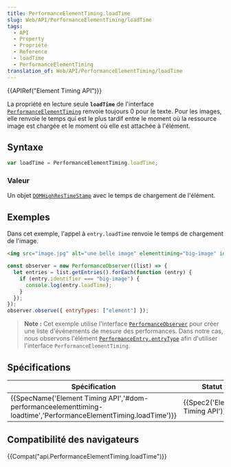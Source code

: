 ```yaml
---
title: PerformanceElementTiming.loadTime
slug: Web/API/PerformanceElementTiming/loadTime
tags:
  - API
  - Property
  - Propriété
  - Reference
  - loadTime
  - PerformanceElementTiming
translation_of: Web/API/PerformanceElementTiming/loadTime
---
```

{{APIRef("Element Timing API")}}

La propriété en lecture seule **`loadTime`** de l'interface [`PerformanceElementTiming`](/fr/docs/Web/API/PerformanceElementTiming) renvoie toujours 0 pour le texte. Pour les images, elle renvoie le temps qui est le plus tardif entre le moment où la ressource image est chargée et le moment où elle est attachée à l'élément.

## Syntaxe

```js
var loadTime = PerformanceElementTiming.loadTime;
```

### Valeur

Un objet [`DOMHighResTimeStamp`](/fr/docs/Web/API/DOMHighResTimeStamp) avec le temps de chargement de l'élément.

## Exemples

Dans cet exemple, l'appel à `entry.loadTime` renvoie le temps de chargement de l'image.

```html
<img src="image.jpg" alt="une belle image" elementtiming="big-image" id="myImage">
```

```js
const observer = new PerformanceObserver((list) => {
  let entries = list.getEntries().forEach(function (entry) {
    if (entry.identifier === "big-image") {
      console.log(entry.loadTime);
    }
  });
});
observer.observe({ entryTypes: ["element"] });
```

> **Note :** Cet exemple utilise l'interface [`PerformanceObserver`](/fr/docs/Web/API/PerformanceObserver) pour créer une liste d'événements de mesure des performances. Dans notre cas, nous observons l'élément [`PerformanceEntry.entryType`](/fr/docs/Web/API/PerformanceEntry/entryType) afin d'utiliser l'interface `PerformanceElementTiming`.

## Spécifications

| Spécification                                                                                                                                        | Statut                                   | Commentaire          |
| ---------------------------------------------------------------------------------------------------------------------------------------------------- | ---------------------------------------- | -------------------- |
| {{SpecName('Element Timing API','#dom-performanceelementtiming-loadtime','PerformanceElementTiming.loadTime')}} | {{Spec2('Element Timing API')}} | Définition initiale. |

## Compatibilité des navigateurs

{{Compat("api.PerformanceElementTiming.loadTime")}}
